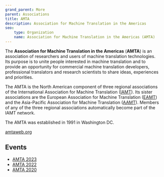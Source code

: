 ```yaml
---
grand_parent: More
parent: Associations
title: AMTA
description: Association for Machine Translation in the Americas
seo:
    type: Organization
    name: Association for Machine Translation in the Americas (AMTA)
---
```


The **Association for Machine Translation in the Americas** (**AMTA**) is an association of researchers and users of machine translation technologies.
Its purpose is to unite people interested in machine translation and to provide an opportunity for commercial machine translation developers, professional translators and research scientists to share ideas, experiences and priorities.

The AMTA is the North American component of three regional associations of the International Association for Machine Translation \([IAMT](iamt.md)\).
Its sister associations are the European Association for Machine Translation \([EAMT](eamt.md)\) and the Asia-Pacific Association for Machine Translation \([AAMT](aamt.md)\). Members of any of the three regional associations automatically become part of the IAMT network.

The AMTA was established in 1991 in Washington DC.

[amtaweb.org](https://amtaweb.org/)

## Events

- [AMTA 2023](/events/amta2023.md)
- [AMTA 2022](/events/amta2022.md)
- [AMTA 2020](/events/amta2020.md)
